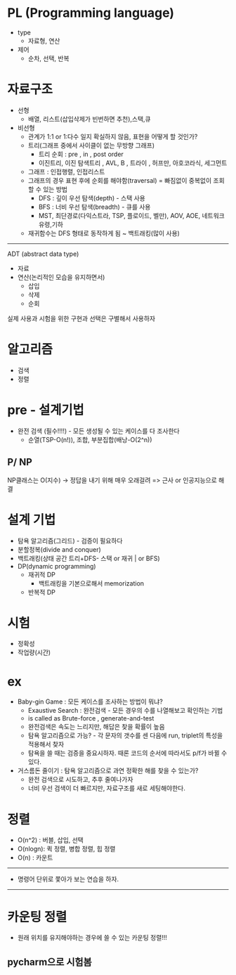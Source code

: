 # PL (Programming language)

- type
  - 자료형, 연산
- 제어
  - 순차, 선택, 반복



# 자료구조

- 선형
  - 배열, 리스트(삽입삭제가 빈번하면 추천),스택,큐
- 비선형
  - 관계가 1:1 or 1:다수 일지 확실하지 않음, 표현을 어떻게 할 것인가?
  - 트리(그래프 중에서 사이클이 없는 무방향 그래프) 
    - 트리 순회 : pre , in , post order
    - 이진트리, 이진 탐색트리 , AVL, B , 트라이 , 허프만, 아호코라식, 세그먼트
  - 그래프 : 인접행렬, 인접리스트
  - 그래프의 경우 표현 후에 순회를 해야함(traversal) = 빠짐없이 중복없이 조회할 수 있는 방법
    - DFS : 깊이 우선 탐색(depth) - 스택 사용
    - BFS : 너비 우선 탐색(breadth) - 큐를 사용
    - MST, 최단경로(다익스트라, TSP, 플로이드, 벨만), AOV, AOE, 네트워크유령,기하
  - 재귀함수는 DFS 형태로 동작하게 됨 ~ 백트래킹(많이 사용)



<hr>

ADT (abstract data type) 

- 자료
- 연산(논리적인 모습을 유지하면서)
  - 삽입
  - 삭제 
  - 순회



실제 사용과 시험을 위한 구현과 선택은 구별해서 사용하자



# 알고리즘

- 검색
- 정렬



# pre - 설계기법

- 완전 검색 (필수!!!!) - 모든 생성될 수 있는 케이스를 다 조사한다
  - 순열(TSP-O(n!)), 조합, 부분집합(배낭-O(2^n))



## P/ NP

NP클래스는 O(지수) -> 정답을 내기 위해 매우 오래걸려 => 근사 or 인공지능으로 해결



# 설계 기법

- 탐욕 알고리즘(그리드)  - 검증이 필요하다
- 분할정복(divide and conquer) 
- 백트래킹(상태 공간 트리+DFS- 스택 or 재귀 | or BFS)
- DP(dynamic programming)
  - 재귀적 DP 
    - 백트래킹을 기본으로해서 memorization
  - 반복적 DP



# 시험

- 정확성
- 작업량(시간)



# ex

- Baby-gin Game : 모든 케이스를 조사하는 방법이 뭐냐? 
  - Exaustive Search : 완전검색 - 모든 경우의 수를 나열해보고 확인하는 기법
  - is called as Brute-force , generate-and-test
  - 완전검색은 속도는 느리지만, 해답은 찾을 확률이 높음
  - 탐욕 알고리즘으로 가능? - 각 문자의 갯수를 센 다음에 run, triplet의 특성을 적용해서 찾자
  - 탐욕을 쓸 때는 검증을 중요시하자. 때론 코드의 순서에 따라서도 p/f가 바뀔 수 있다.
- 거스름돈 줄이기 : 탐욕 알고리즘으로 과연 정확한 해를 찾을 수 있는가? 
  - 완전 검색으로 시도하고, 추후 줄여나가자
  - 너비 우선 검색이 더 빠르지만, 자료구조를 새로 세팅해야한다.



# 정렬

- O(n^2) : 버블, 삽입, 선택 
- O(nlogn): 퀵 정렬, 병합 정렬, 힙 정렬
- O(n) : 카운트

<hr>

- 명령어 단위로 쫓아가 보는 연습을 하자.

<hr>

#  카운팅 정렬

- 원래 위치를 유지해야하는 경우에 쓸 수 있는 카운팅 정렬!!! 



## pycharm으로 시험봄











